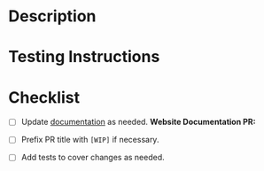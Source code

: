 <!--- 
The PR title should follow [conventional commits](https://www.conventionalcommits.org/)
The title will be used to generate the [changelog](/CHANGELOG.md) and release notes, so be descriptive.
You can use prefixes other than fix: and feat: if you think your change should not go in the [changelog](/CHANGELOG.md).
When a new version is released, the API will automatically be deployed to production (once a week).
-->

# Description

<!--- Describe your changes in detail -->

# Testing Instructions

<!--- Please describe how reviewers can test your changes -->

# Checklist

<!--- The following points should be used to indicate the progress of your PR.  Put an `x` in all the boxes that apply right now, and come back over time and check them off as you make progress.  If you're unsure about any of these, don't hesitate to ask. We're here to help! -->

-   [ ] Update [documentation](https://github.com/0xProject/website/blob/development/mdx/api/index.mdx) as needed. **Website Documentation PR:**
-   [ ] Prefix PR title with `[WIP]` if necessary.
-   [ ] Add tests to cover changes as needed.


